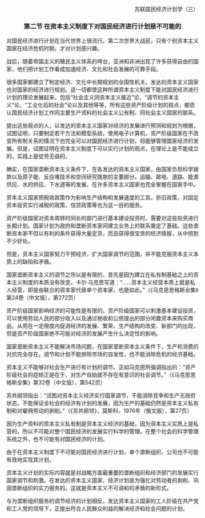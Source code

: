 <p align="right">苏联国民经济计划学（三）


### <p align="center">第二节 在资本主义制度下对国民经济进行计划是不可能的


对国民经济进行计划在当代世界上很流行。第二次世界大战前，只有个别资本主义国家在经济危机时期，才对计划感兴趣。

战后，随着帝国主义的殖民主义体系的垮台，亚洲和非洲出现了许多获得自由的国家，他们把计划工作看成加速经济、文化和社会发展的可靠手段。

很多国家都建立了制定经济、文化中长期规划的全国性机关。发达的资本主义国家也对国家的经济进行规划。这一切都使这种所谓资本主义制度下能对国民经济进行计划的理论发展起来，包括“社会主义同资本主义接近”论、“调节的资本主义”论、“工业化后的社会”论以及其他等等，所有这些资产阶级计划的观点，都否认国民经济计划工作同主要生产资料的社会主义公有制、同社会主义国家的联系。

提出这些观点的人，以发达的资本主义国家对经济的发展进行预测和规划为根据，试图证明，只要制定若干方法和模型系统，使用电子计算机，资产阶级国家在不改变所有制关系的情况下也完全可以对国民经济进行计划，将能够管理国家经济的发展。但是，试图证明在资本主义制度下可以实行计划的观点，在理论上是不能成立的，实践上是徒劳无益的。

确实，在国家垄断资本主义条件下，在各发达的资本主义国家，由国家负担科学拨款以及原子能、反应堆技术和空间研究拨款的主要部分。运输、邮电、道路、能源供应、水的供应、下水道等的发展，在许多资本主义国家也完全掌握在国家手中。

资本主义国家把税收政策作为影响生产结构和发展速度的工具。折旧政策，对固定资本投资实行减税的政策，信贷政策等也为这一目的服务。

资产阶级国家对资本周转时间长的部门进行基本建设投资时，需要对这些投资进行长期计划。国家计划为政府和垄断资本家间建立业务上的联系奠定了基础。这些垄断资本家不但以有利的条件获得大量定货，而且获得很宝贵的经济情报，从中捞到不少好处。

但是，资本主义国家努力干预经济，扩大国家调节的范围，并不能克服资本主义本质上的缺陷和矛盾。

国家垄断资本主义的调节之所以是有限的，首先是因为建立在私有制基础之上的资本主义制度的本质没有改变。卡尔·马克思写道：“……资本主义经营本质上就是私人经营，即是由联合的资本家代替单个资本家，也是如此。”（《马克思恩格斯全集》第24卷（中文版），第272页）

资产阶级国家影响经济的可能性是有限的。资产阶级国家可以刺激基本建设投资，可以使用劳动人民的部分收入以及通过税收和公债提出的部分闲置资本来购买商品，从而在一定限度内促进经济的发展、繁荣、生产结构的改变、新部门的出现，但是资产阶级国家绝不可能对经济的发展产生什么决定性的影响。

国家垄断资本主义不能解决市场问题，在国家垄断资本主义条件下，生产和消费的对抗完全存在。调节和计划不能排除市场的自发性，也不能消除危机的经济基础。

资本主义不能够对社会生产进行有计划的调节。正如马克思所强调指出的：“资产阶级社会的症结正是在于，对生产自始就不存在有意识的社会调节。”（《马克思恩格斯全集》第32卷（中文版），第542页）

苏共纲领指出：“试图对资本主义经济实行国家调节，不能消除竞争和生产无政府状态，不能保证全社会的经济有计划的发展，因为生产的基础仍然是资本主义私有制和对雇佣劳动的剥削。”（《苏共纲领》，莫斯科，1976年（俄文版），第27页）

因为生产资料的资本主义私有制是资本主义经济的基础，因为资本主义实质上是私营的，所以不可能对整个国民经济的发展实行科学的管理。在整个社会的科学管理系统之外，也不可能有对国民经济的计划。

由于在资本主义制度下不可能对国民经济进行计划，单个垄断组织、公司也不可能有效地实现其计划。

资本主义计划的实际内容就是对战略方面最重要的垄断组织和经济部门的发展实行国家调节和刺激。在发达的资本主义国家，经济计划是为强化对劳动者的剥削、巩固垄断组织的实力服务的。这就是资本主义不可调和的矛盾的新形式。

与为垄断组织服务的调节经济的计划相反，发达资本主义国家的工人阶级在共产党和工人党的领导下，正提出符合人民群众利益的解决经济和社会问题的计划。